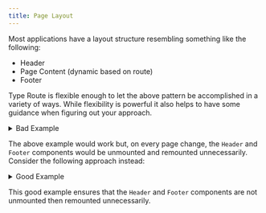```yaml
---
title: Page Layout
---
```


Most applications have a layout structure resembling something like the following:

- Header
- Page Content (dynamic based on route)
- Footer

Type Route is flexible enough to let the above pattern be accomplished in a variety of ways. While flexibility is powerful it also helps to have some guidance when figuring out your approach.

<details>
<summary>Bad Example</summary>

```tsx
import React, { useState, useEffect } from "react";
import { createRouter, defineRoute } from "type-route";

const { routes, listen, session } = createRouter({
  home: defineRoute("/"),
  foo: defineRoute("/foo"),
  bar: defineRoute("/bar"),
});

function App() {
  const [route, setRoute] = useState(session.getInitialRoute());

  useEffect(() => listen(nextRoute => setRoute(nextRoute)), []);

  return (
    <>
      {route.name === "home" && <HomePage/>}
      {route.name === "foo" && <FooPage/>}
      {route.name === "bar" && <BarPage/>}
      {route.name === false && <NotFoundPage/>}
    </>
  );
}

function Header() {
  return <nav>
    <a {...routes.home().link}>Home</a>
    <a {...routes.foo().link}>Foo</a>
    <a {...routes.bar().link}>Bar</a>
  </nav>
}

function Footer() {
  return <footer>
    <div>Footer</div>
  </footer>
}

function HomePage() {
  return <>
    <Header />
    <div>Home Page</div>
    <Footer />
  </>
}

function FooPage() {
  return <>
    <Header />
    <div>Foo Page</div>
    <Footer />
  </>
}

function BarPage() {
  return <>
    <Header />
    <div>Bar Page</div>
    <Footer />
  </>
}

function NotFoundPage() {
  return <>
    <Header />
    <div>Bar Page</div>
    <Footer />
  </>
}
```

</details>

The above example would work but, on every page change, the `Header` and `Footer` components would be unmounted and remounted unnecessarily. Consider the following approach instead:

<details>
<summary>Good Example</summary>

```tsx
import React, { useState, useEffect } from "react";
import { createRouter, defineRoute } from "type-route";

const { routes, listen, session } = createRouter({
  home: defineRoute("/"),
  foo: defineRoute("/foo"),
  bar: defineRoute("/bar"),
});

function App() {
  const [route, setRoute] = useState(session.getInitialRoute());

  useEffect(() => listen(setRoute), []);

  return <>
    <Header />
    {route.name === "home" && <HomePage/>}
    {route.name === "foo" && <FooPage/>}
    {route.name === "bar" && <BarPage/>}
    {route.name === false && <NotFoundPage/>}
    <Footer />
  </>;
}

function Header() {
  return <nav>
    <a {...routes.home().link}>Home</a>
    <a {...routes.foo().link}>Foo</a>
    <a {...routes.bar().link}>Bar</a>
  </nav>
}

function Footer() {
  return <footer>
    <div>Footer</div>
  </footer>
}

function HomePage() {
  return <div>Home Page</div>
}

function FooPage() {
  return <div>Foo Page</div>
}

function BarPage() {
  return <div>Bar Page</div>
}

function NotFoundPage() {
  return <div>Bar Page</div>
}
```

</details>

This good example ensures that the `Header` and `Footer` components are not unmounted then remounted unnecessarily.
